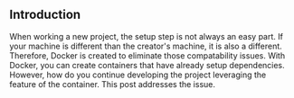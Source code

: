 ## Introduction
When working a new project, the setup step is not always an easy part. If your machine is different than the creator's machine, it is also a different. Therefore, Docker is created to eliminate those compatability issues.
With Docker, you can create containers that have already setup dependencies. However, how do you continue developing the project leveraging the feature of the container. This post addresses the issue.
